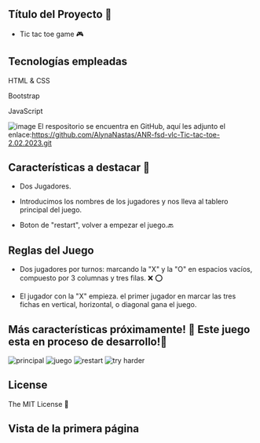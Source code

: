 ## Título del Proyecto :rocket:

- Tic tac toe game :video_game:


## Tecnologías empleadas

HTML & CSS

Bootstrap

JavaScript 


![image](https://user-images.githubusercontent.com/121962750/215277229-ec3606fa-3246-421a-8ab1-d7972c77b238.png)
El respositorio se encuentra en GitHub, aquí les adjunto el enlace:https://github.com/AlynaNastas/ANR-fsd-vlc-Tic-tac-toe-2.02.2023.git



## Características a destacar :round_pushpin:

- Dos Jugadores.

- Introducimos los nombres de los jugadores y nos lleva al tablero principal del juego.

- Boton de "restart", volver a empezar el juego.:back:


## Reglas del Juego
- Dos jugadores por turnos: marcando la "X" y la "O" en espacios vacíos, compuesto por 3 columnas y tres filas. :x: :o:

- El jugador con la "X" empieza. el primer jugador en marcar las tres fichas en vertical, horizontal, o diagonal gana el juego.



##  Más características próximamente! :construction: Este juego esta en proceso de desarrollo!:wrench:


![principal](https://user-images.githubusercontent.com/121962750/218306005-4e8d4fba-276e-4c83-b6e1-5ef5da090caa.png)
![juego](https://user-images.githubusercontent.com/121962750/218306014-30a9feb0-4f50-4451-b114-e40b8bf338d2.png)
![restart](https://user-images.githubusercontent.com/121962750/218306025-681f7a31-4a73-47b7-b446-596cdc8a9dfe.png)
![try harder](https://user-images.githubusercontent.com/121962750/218306323-68ce0a95-e34c-4f63-9049-a780a0fb51f9.png)

## License

The MIT License :page_facing_up:

## Vista de la primera página


